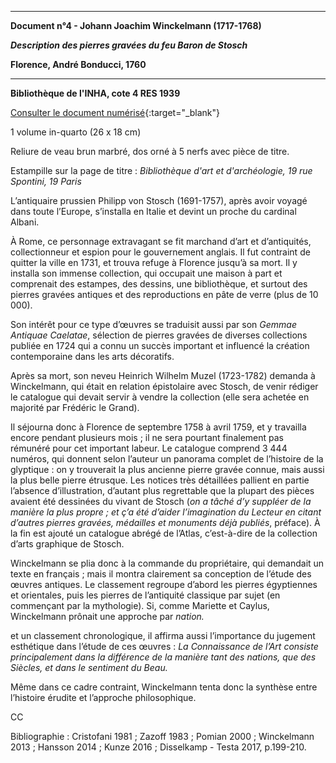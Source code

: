 ﻿***

**Document n°4 - Johann Joachim Winckelmann (1717-1768)**

**_Description des pierres gravées du feu Baron de Stosch_**

**Florence, André Bonducci, 1760**

***

**Bibliothèque de l'INHA, cote 4 RES 1939**

[Consulter le document numérisé](http://bibliotheque-numerique.inha.fr/idurl/1/13547){:target="_blank"}

1 volume  in-quarto (26 x 18 cm)

Reliure de veau brun marbré, dos orné à 5 nerfs avec pièce de titre.

Estampille sur la page de titre : _Bibliothèque d'art et d'archéologie, 19 rue Spontini, 19 Paris_

L’antiquaire prussien Philipp von Stosch (1691-1757), après avoir voyagé dans toute l’Europe,
s’installa en Italie et devint un proche du cardinal Albani.

À Rome, ce personnage extravagant se fit marchand d’art et d’antiquités, collectionneur et
espion pour le gouvernement anglais. Il fut contraint de quitter la ville en 1731,
et trouva refuge à Florence jusqu’à sa mort. Il y installa son immense collection,
qui occupait une maison à part et comprenait des estampes, des dessins, une bibliothèque,
et surtout des pierres gravées antiques et des reproductions en pâte de
verre (plus de 10 000).

Son intérêt pour ce type d’œuvres se traduisit aussi par son _Gemmae Antiquae Caelatae_,
sélection de pierres gravées de diverses collections publiée en 1724 qui a connu un
succès important et influencé la création contemporaine dans les arts décoratifs.

Après sa mort, son neveu Heinrich Wilhelm Muzel (1723-1782) demanda à Winckelmann,
qui était en relation épistolaire avec Stosch, de venir rédiger le catalogue qui
devait servir à vendre la collection (elle sera achetée en majorité par Frédéric le Grand).

Il séjourna donc à Florence de septembre 1758 à avril 1759, et y travailla encore pendant
plusieurs mois ; il ne sera pourtant finalement pas rémunéré pour cet important labeur.
Le catalogue comprend 3 444 numéros, qui donnent selon l’auteur un panorama complet
de l’histoire de la glyptique : on y trouverait la plus ancienne pierre gravée connue,
mais aussi la plus belle pierre étrusque. Les notices très détaillées pallient en partie
l’absence d’illustration, d’autant plus regrettable que la plupart des pièces avaient été
dessinées du vivant de Stosch (_on a tâché d’y suppléer de la manière la plus propre ; et ç’a été d’aider l’imagination du Lecteur en citant d’autres pierres gravées, médailles et monuments déjà publiés_, préface).
À la fin est ajouté un catalogue abrégé de l’Atlas,
c’est-à-dire de la collection d’arts graphique de Stosch.

Winckelmann se plia donc à la commande du propriétaire, qui demandait un texte en français ;
mais il montra clairement sa conception de l’étude des œuvres antiques.
Le classement regroupe d’abord les pierres égyptiennes et orientales, puis les pierres
de l’antiquité classique par sujet (en commençant par la mythologie).
Si, comme Mariette et Caylus, Winckelmann prônait une approche par _nation._

et un classement chronologique, il affirma aussi l’importance du jugement esthétique dans
l’étude de ces œuvres : _La Connaissance de l’Art consiste principalement dans la différence de la manière tant des nations, que des Siècles, et dans le sentiment du Beau._

Même dans ce cadre contraint, Winckelmann tenta donc la synthèse entre l’histoire érudite
et l’approche philosophique.

CC

Bibliographie : Cristofani 1981 ; Zazoff 1983 ; Pomian 2000 ; Winckelmann 2013 ; Hansson 2014 ; Kunze 2016 ; Disselkamp - Testa 2017, p.199-210.